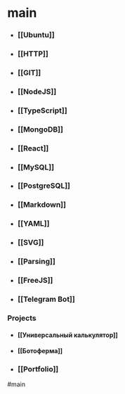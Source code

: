 # main
- ### [[Ubuntu]]
- ### [[HTTP]]
- ### [[GIT]]
- ### [[NodeJS]]
- ### [[TypeScript]]
- ### [[MongoDB]]
- ### [[React]]
- ### [[MySQL]]
- ### [[PostgreSQL]]
- ### [[Markdown]]
- ### [[YAML]]
- ### [[SVG]]
- ### [[Parsing]]
- ### [[FreeJS]]
- ### [[Telegram Bot]]

### Projects
- #### [[Универсальный калькулятор]]
- #### [[Ботоферма]]
- ### [[Portfolio]]

#main